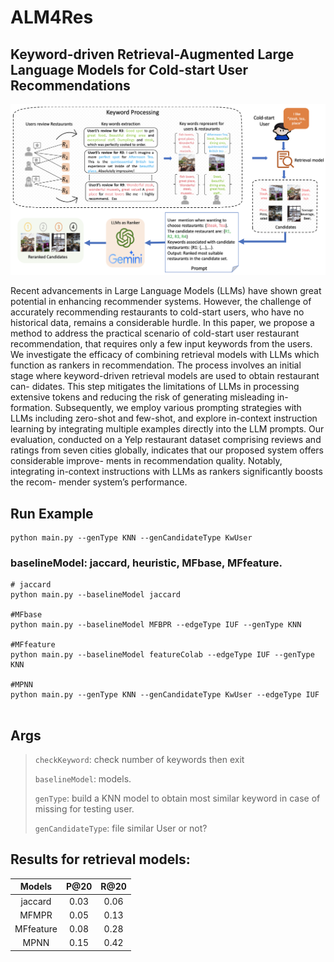 # ALM4Res
## Keyword-driven Retrieval-Augmented Large Language Models for Cold-start User Recommendations 
<p align="center">
<img src="./imgs/pipeline.png" alt="ALM4Res" />
</p>
Recent advancements in Large Language Models (LLMs) have shown
great potential in enhancing recommender systems. However, the
challenge of accurately recommending restaurants to cold-start
users, who have no historical data, remains a considerable hurdle.
In this paper, we propose a method to address the practical scenario
of cold-start user restaurant recommendation, that requires only a
few input keywords from the users. We investigate the efficacy of
combining retrieval models with LLMs which function as rankers
in recommendation. The process involves an initial stage where
keyword-driven retrieval models are used to obtain restaurant can-
didates. This step mitigates the limitations of LLMs in processing
extensive tokens and reducing the risk of generating misleading in-
formation. Subsequently, we employ various prompting strategies
with LLMs including zero-shot and few-shot, and explore in-context
instruction learning by integrating multiple examples directly into
the LLM prompts. Our evaluation, conducted on a Yelp restaurant
dataset comprising reviews and ratings from seven cities globally,
indicates that our proposed system offers considerable improve-
ments in recommendation quality. Notably, integrating in-context
instructions with LLMs as rankers significantly boosts the recom-
mender system’s performance.

##  Run Example
```
python main.py --genType KNN --genCandidateType KwUser
```

### baselineModel: jaccard, heuristic, MFbase, MFfeature.
```
# jaccard
python main.py --baselineModel jaccard

#MFbase
python main.py --baselineModel MFBPR --edgeType IUF --genType KNN 

#MFfeature
python main.py --baselineModel featureColab --edgeType IUF --genType KNN 

#MPNN
python main.py --genType KNN --genCandidateType KwUser --edgeType IUF


```
## Args

> `checkKeyword`: check number of keywords then exit
>
> `baselineModel`: models.
>
> `genType`: build a KNN model to obtain most similar keyword in case of missing for testing user.
>
> `genCandidateType`: file similar User or not?
>

## Results for retrieval models:
| Models      | P@20        | R@20          |
| :----:      |    :----:   |    :----:     |
| jaccard     | 0.03        |   0.06        |
| MFMPR		  | 0.05        |   0.13        |
| MFfeature	  | 0.08        |   0.28        |
| MPNN 		  | 0.15        |   0.42        |